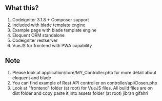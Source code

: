 ## What this?
1. Codeigniter 3.1.8 + Composer support
2. Included with blade template engine
3. Example page with blade template engine
4. Eloquent ORM standalone
5. Codeigniter restserver
6. VueJS for frontend with PWA capability

## Note
1. Please look at application/core/MY_Controller.php for more detail about eloquent and blade
2. You can find example of Rest API controller on controller/api/Dosen.php
3. Look at "frontend" folder (at root) for VueJS files. All build files are on dist folder and copy paste it into assets folder (at root)
jibran gifahri

